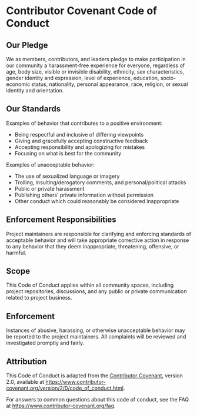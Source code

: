 # Contributor Covenant Code of Conduct

## Our Pledge

We as members, contributors, and leaders pledge to make participation in our
community a harassment-free experience for everyone, regardless of age, body
size, visible or invisible disability, ethnicity, sex characteristics, gender
identity and expression, level of experience, education, socio-economic status,
nationality, personal appearance, race, religion, or sexual identity and orientation.

## Our Standards

Examples of behavior that contributes to a positive environment:

- Being respectful and inclusive of differing viewpoints
- Giving and gracefully accepting constructive feedback
- Accepting responsibility and apologizing for mistakes
- Focusing on what is best for the community

Examples of unacceptable behavior:

- The use of sexualized language or imagery
- Trolling, insulting/derogatory comments, and personal/political attacks
- Public or private harassment
- Publishing others' private information without permission
- Other conduct which could reasonably be considered inappropriate

## Enforcement Responsibilities

Project maintainers are responsible for clarifying and enforcing standards of
acceptable behavior and will take appropriate corrective action in response
to any behavior that they deem inappropriate, threatening, offensive, or harmful.

## Scope

This Code of Conduct applies within all community spaces, including project repositories,
discussions, and any public or private communication related to project business.

## Enforcement

Instances of abusive, harassing, or otherwise unacceptable behavior may be
reported to the project maintainers. All complaints will be reviewed and
investigated promptly and fairly.

## Attribution

This Code of Conduct is adapted from the [Contributor Covenant][homepage],
version 2.0, available at https://www.contributor-covenant.org/version/2/0/code_of_conduct.html.

[homepage]: https://www.contributor-covenant.org

For answers to common questions about this code of conduct, see the FAQ at
https://www.contributor-covenant.org/faq.

